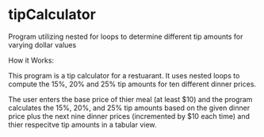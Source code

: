 # tipCalculator
Program utilizing nested for loops to determine different tip amounts for varying dollar values

How it Works:

This program is a tip calculator for a restuarant. It uses nested loops to compute the 15%, 20% and 25% tip amounts for ten different dinner prices.

The user enters the base price of thier meal (at least $10) and the program calculates the 15%, 20%, and 25% tip amounts based on the given dinner price plus the next nine dinner prices (incremented by $10 each time) and thier respecitve tip amounts in a tabular view. 

